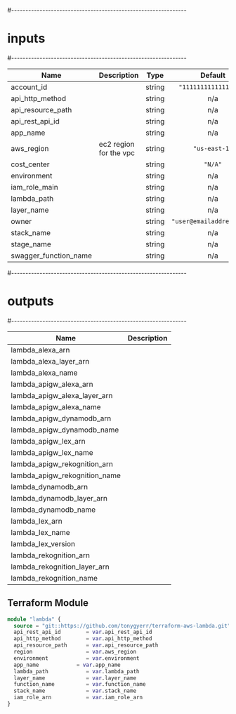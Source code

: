#--------------------------------------------------------------
# inputs
#--------------------------------------------------------------

| Name | Description | Type | Default | Required |
|------|-------------|:----:|:-----:|:-----:|
| account\_id |  | string | `"11111111111111111"` | no |
| api\_http\_method |  | string | n/a | yes |
| api\_resource\_path |  | string | n/a | yes |
| api\_rest\_api\_id |  | string | n/a | yes |
| app_name |  | string | n/a | yes |
| aws\_region | ec2 region for the vpc | string | `"us-east-1"` | no |
| cost\_center |  | string | `"N/A"` | no |
| environment |  | string | n/a | yes |
| iam\_role\_main |  | string | n/a | yes |
| lambda\_path |  | string | n/a | yes |
| layer\_name |  | string | n/a | yes |
| owner |  | string | `"user@emailaddress.com"` | no |
| stack\_name |  | string | n/a | yes |
| stage\_name |  | string | n/a | yes |
| swagger\_function\_name |  | string | n/a | yes |

#--------------------------------------------------------------
# outputs
#--------------------------------------------------------------

| Name | Description |
|------|-------------|
| lambda\_alexa\_arn |  |
| lambda\_alexa\_layer\_arn |  |
| lambda\_alexa\_name |  |
| lambda\_apigw\_alexa\_arn |  |
| lambda\_apigw\_alexa\_layer\_arn |  |
| lambda\_apigw\_alexa\_name |  |
| lambda\_apigw\_dynamodb\_arn |  |
| lambda\_apigw\_dynamodb\_name |  |
| lambda\_apigw\_lex\_arn |  |
| lambda\_apigw\_lex\_name |  |
| lambda\_apigw\_rekognition\_arn |  |
| lambda\_apigw\_rekognition\_name |  |
| lambda\_dynamodb\_arn |  |
| lambda\_dynamodb\_layer\_arn |  |
| lambda\_dynamodb\_name |  |
| lambda\_lex\_arn |  |
| lambda\_lex\_name |  |
| lambda\_lex\_version |  |
| lambda\_rekognition\_arn |  |
| lambda\_rekognition\_layer\_arn |  |
| lambda\_rekognition\_name |  |

## Terraform Module
```terraform
module "lambda" {
  source = "git::https://github.com/tonygyerr/terraform-aws-lambda.git"
  api_rest_api_id        = var.api_rest_api_id
  api_http_method        = var.api_http_method
  api_resource_path      = var.api_resource_path
  region                 = var.aws_region
  environment            = var.environment
  app_name            = var.app_name
  lambda_path            = var.lambda_path
  layer_name             = var.layer_name
  function_name          = var.function_name
  stack_name             = var.stack_name
  iam_role_arn           = var.iam_role_arn
}
```